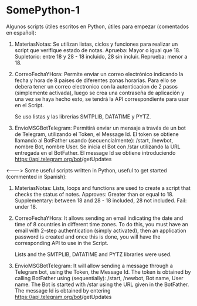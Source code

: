 # SomePython-1
Algunos scripts útiles escritos en Python, útiles para empezar (comentados en español):
  1. MateriasNotas:
     Se utilizan listas, ciclos y funciones para realizar un script que verifique estado de notas.
       Aprueba: Mayor o igual que 18. Supletorio: entre 18 y 28 - 18 incluido, 28 sin incluir. Reprueba: menor a 18.
       
  2. CorreoFechaYHora:
     Permite enviar un correo electrónico indicando la fecha y hora de 8 países de diferentes zonas horarias.
     Para ello se debera tener un correo electronico con la autenticacion de 2 pasos (simplemente activada), luego
     se crea una contraseña de aplicación y una vez se haya hecho esto, se tendrá la API correspondiente para usar
     en el Script.
     
     Se uso listas y las librerías SMTPLIB, DATATIME y PYTZ.
     
  3. EnvioMSGBotTelegram:
     Permitirá enviar un mensaje a través de un bot de Telegram, utilizando el Token, el Message Id.
       El token se obtiene llamando al BotFather usando (secuencialmente): /start, /newbot, nombre Bot, nombre User.
       Se inicia el Bot con /star utilizando la URL entregada en el BotFather.
       El message Id se obtiene introduciendo https://api.telegram.org/bot<yourtoken>/getUpdates
     
<--->
Some useful scripts written in Python, useful to get started (commented in Spanish):
   1. MateriasNotas:
      Lists, loops and functions are used to create a script that checks the status of notes.
        Approves: Greater than or equal to 18. Supplementary: between 18 and 28 - 18 included, 28 not included. Fail: under 18.
       
   2. CorreoFechaYHora:
      It allows sending an email indicating the date and time of 8 countries in different time zones.
      To do this, you must have an email with 2-step authentication (simply activated), then
      an application password is created and once this is done, you will have the corresponding API to use
      in the Script.
     
      Lists and the SMTPLIB, DATATIME and PYTZ libraries were used.
     
   3. EnvioMSGBotTelegram:
      It will allow sending a message through a Telegram bot, using the Token, the Message Id.
        The token is obtained by calling BotFather using (sequentially): /start, /newbot, Bot name, User name.
        The Bot is started with /star using the URL given in the BotFather.
        The message Id is obtained by entering https://api.telegram.org/bot<yourtoken>/getUpdates
